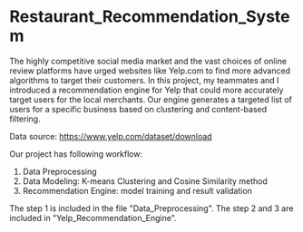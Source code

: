 # Restaurant_Recommendation_System

The highly competitive social media market and the vast choices of online review platforms have urged websites like Yelp.com to find more advanced algorithms to target their customers. In this project, my teammates and I introduced a recommendation engine for Yelp that could more accurately target users for the local merchants. Our engine generates a targeted list of users for a specific business based on clustering and content-based filtering.

Data source: https://www.yelp.com/dataset/download

Our project has following workflow:

1. Data Preprocessing
2. Data Modeling: K-means Clustering and Cosine Similarity method
3. Recommendation Engine: model training and result validation

The step 1 is included in the file "Data_Preprocessing". The step 2 and 3 are included in "Yelp_Recommendation_Engine".
